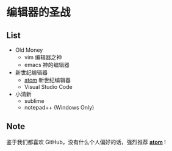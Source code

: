 
# 编辑器的圣战

## List
* Old Money
    - vim 编辑器之神
    - emacs 神的编辑器
* 新世纪编辑器
    - [atom](wiki/atom-editor "GitHub 出品") 新世纪编辑器
    - Visual Studio Code
* 小清新
    - sublime
    - notepad++ (Windows Only)

## Note
鉴于我们都喜欢 GitHub，没有什么个人偏好的话，强烈推荐 **[atom](wiki/atom-editor "GitHub 出品")** !
